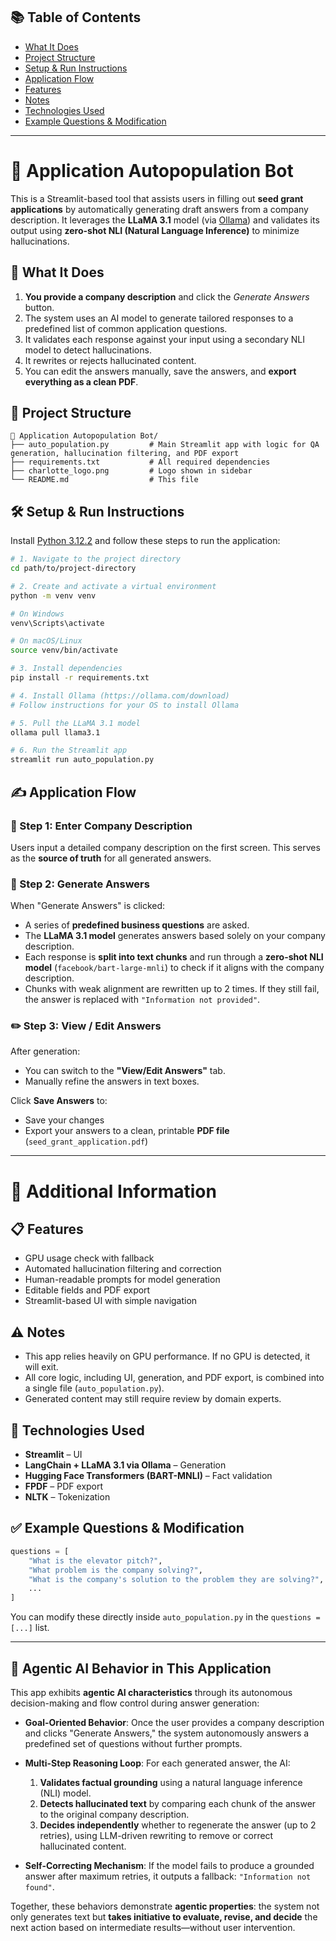 ## 📚 Table of Contents
- [What It Does](#🚀-what-it-does)
- [Project Structure](#📁-project-structure)
- [Setup & Run Instructions](#🛠-setup--run-instructions)
- [Application Flow](#✍️-application-flow)
- [Features](#📋-features)
- [Notes](#⚠️-notes)
- [Technologies Used](#🧠-technologies-used)
- [Example Questions & Modification](#✅-example-questions--modification)
---


# 📝 Application Autopopulation Bot

This is a Streamlit-based tool that assists users in filling out **seed grant applications** by automatically generating draft answers from a company description. It leverages the **LLaMA 3.1** model (via [Ollama](https://ollama.com/)) and validates its output using **zero-shot NLI (Natural Language Inference)** to minimize hallucinations.


## 🚀 What It Does

1. **You provide a company description** and click the *Generate Answers* button.
2. The system uses an AI model to generate tailored responses to a predefined list of common application questions.
3. It validates each response against your input using a secondary NLI model to detect hallucinations.
4. It rewrites or rejects hallucinated content.
5. You can edit the answers manually, save the answers, and **export everything as a clean PDF**.


## 📁 Project Structure

```plaintext
📁 Application Autopopulation Bot/
├── auto_population.py         # Main Streamlit app with logic for QA generation, hallucination filtering, and PDF export
├── requirements.txt           # All required dependencies
├── charlotte_logo.png         # Logo shown in sidebar
└── README.md                  # This file
```


## 🛠 Setup & Run Instructions

Install [Python 3.12.2](https://www.python.org/downloads/) and follow these steps to run the application:

```bash
# 1. Navigate to the project directory
cd path/to/project-directory

# 2. Create and activate a virtual environment
python -m venv venv

# On Windows
venv\Scripts\activate

# On macOS/Linux
source venv/bin/activate

# 3. Install dependencies
pip install -r requirements.txt

# 4. Install Ollama (https://ollama.com/download)
# Follow instructions for your OS to install Ollama

# 5. Pull the LLaMA 3.1 model
ollama pull llama3.1

# 6. Run the Streamlit app
streamlit run auto_population.py
```


## ✍️ Application Flow

### 🧾 Step 1: Enter Company Description

Users input a detailed company description on the first screen. This serves as the **source of truth** for all generated answers.


### 🧠 Step 2: Generate Answers

When "Generate Answers" is clicked:
- A series of **predefined business questions** are asked.
- The **LLaMA 3.1 model** generates answers based solely on your company description.
- Each response is **split into text chunks** and run through a **zero-shot NLI model** (`facebook/bart-large-mnli`) to check if it aligns with the company description.
- Chunks with weak alignment are rewritten up to 2 times. If they still fail, the answer is replaced with `"Information not provided"`.


### ✏️ Step 3: View / Edit Answers

After generation:
- You can switch to the **"View/Edit Answers"** tab.
- Manually refine the answers in text boxes.

Click **Save Answers** to:
- Save your changes
- Export your answers to a clean, printable **PDF file** (`seed_grant_application.pdf`)

---

#  🧩 Additional Information

## 📋 Features

- GPU usage check with fallback
- Automated hallucination filtering and correction
- Human-readable prompts for model generation
- Editable fields and PDF export
- Streamlit-based UI with simple navigation


## ⚠️ Notes

- This app relies heavily on GPU performance. If no GPU is detected, it will exit.
- All core logic, including UI, generation, and PDF export, is combined into a single file (`auto_population.py`).
- Generated content may still require review by domain experts.


## 🧠 Technologies Used

- **Streamlit** – UI
- **LangChain + LLaMA 3.1 via Ollama** – Generation
- **Hugging Face Transformers (BART-MNLI)** – Fact validation
- **FPDF** – PDF export
- **NLTK** – Tokenization


## ✅ Example Questions & Modification

```python
questions = [
    "What is the elevator pitch?",
    "What problem is the company solving?",
    "What is the company's solution to the problem they are solving?",
    ...
]
```

You can modify these directly inside `auto_population.py` in the `questions = [...]` list.  

---

## 🧠 Agentic AI Behavior in This Application

This app exhibits **agentic AI characteristics** through its autonomous decision-making and flow control during answer generation:

- **Goal-Oriented Behavior**: Once the user provides a company description and clicks "Generate Answers," the system autonomously answers a predefined set of questions without further prompts.

- **Multi-Step Reasoning Loop**: For each generated answer, the AI:
  1. **Validates factual grounding** using a natural language inference (NLI) model.
  2. **Detects hallucinated text** by comparing each chunk of the answer to the original company description.
  3. **Decides independently** whether to regenerate the answer (up to 2 retries), using LLM-driven rewriting to remove or correct hallucinated content.

- **Self-Correcting Mechanism**: If the model fails to produce a grounded answer after maximum retries, it outputs a fallback: `"Information not found"`.

Together, these behaviors demonstrate **agentic properties**: the system not only generates text but **takes initiative to evaluate, revise, and decide** the next action based on intermediate results—without user intervention.
